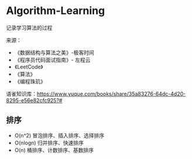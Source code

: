 # Algorithm-Learning
记录学习算法的过程

来源：
* 《数据结构与算法之美》-极客时间
* 《程序员代码面试指南》- 左程云
* 《LeetCode》
* 《算法》
* 《编程珠玑》

语雀知识库：https://www.yuque.com/books/share/35a83276-64dc-4d20-8295-e56e82cfc925?#

## 排序
* O(n^2) 冒泡排序、插入排序、选择排序
* O(nlogn) 归并排序、快速排序
* O(n) 桶排序、计数排序、基数排序